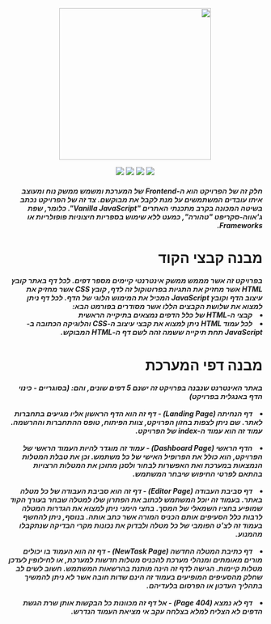 <div dir="rtl">
  <p align="center">
    <a href="https://asmlearn.com/"><img src="https://i.imagesup.co/images2/7cc15a79a6eb9cb1c4e4b2051827d9372db25a11.png" width="300"></a>
  </p>
  <p align="center">
   <a href="https://firebase.google.com/docs/web/setup?authuser=0#from-the-cdn/"><img src="https://img.shields.io/badge/Firebase-v7.19.0-blue"></a>
   <a href="https://nodejs.org/en/docs/"><img src="https://img.shields.io/badge/HTML-5-yellow"></a>
   <a href="https://expressjs.com/"><img src="https://img.shields.io/badge/jQuery-v3.5.1-green"></a>
    <a href="https://expressjs.com/"><img src="https://img.shields.io/badge/Bootstrap-v3.3.4-purple"></a>
</p>
  <h5> 
    חלק זה של הפרויקט הוא ה-Frontend של המערכת ומשמש ממשק נוח ומעוצב איתו עובדים המשתמשים על מנת לקבל את מבוקשם. צד זה של הפרויקט נכתב בשיטה המכונה בקרב מתכנתי האתרים "Vanilla JavaScript". כלומר, שפת ג'אווה-סקריפט "טהורה", כמעט ללא שימוש בספריות חיצוניות פופולריות או Frameworks.
 </h5>
  
  # מבנה קבצי הקוד
  
  <h5> 
  בפרויקט זה אשר מממש ממשק אינטרנטי קיימים מספר דפים. לכל דף באתר קובץ HTML אשר מחזיק את התגיות בפרוטוקול זה לדף, קובץ CSS אשר מחזיק את עיצוב הדף וקובץ JavaScript המכיל את המימוש הלוגי של הדף.
  לכל דף ניתן למצוא את שלושת הקבצים הללו אשר מסודרים בפורמט הבא:
  <li>קבצי ה-HTML של כלל הדפים נמצאים בתיקייה הראשית</li>
  <li>לכל עמוד HTML ניתן למצוא את קבצי עיצוב ה-CSS והלוגיקה הכתובה ב-JavaScript תחת תיקייה ששמה זהה לשם דף ה-HTML המבוקש.</li>
 </h5>
 
  # מבנה דפי המערכת
  
  <h5>
    <span>באתר האינטרנט שנבנה בפרויקט זה ישנם 5 דפים שונים, והם: (בסוגריים - כינוי הדף באנגלית בפרויקט)</span>
    </br>
    </br>
    <li>דף הנחיתה (Landing Page) - דף זה הוא הדף הראשון אליו מגיעים בתחברות לאתר. שם ניתן לצפות בחזון הפרויקט, צוות הפיתוח, טופס ההתחברות וההרשמה. עמוד זה הוא עמוד ה-index של הפרויקט.</li>
  </br>
   <li>הדף הראשי (Dashboard Page) - עמוד זה מוגדר להיות העמוד הראשי של הפרויקט, הוא כולל את הפרופיל האישי של כל משתמש. וכן את טבלת המטלות הנמצאות במערכת ואת האפשרות לבחור ולסנן מתוכן את המטלות הרצויות בהתאם לפרטי החיפוש שיבחר המשתמש.</li>
  </br>
   <li>דף סביבת העבודה (Editor Page) - דף זה הוא סביבת העבודה של כל מטלה באתר. בעמוד זה יוכל המשתמש לכתוב את הפתרון שלו למטלה שבחר בעורך הקוד שמופיע בחציו השמאלי של המסך. בחצי הימני ניתן למצוא את הגדרות המטלה לרבות כלל הסעיפים אותם הכניס המורה אשר כתב אותה. בנוסף, ניתן להחשף בעמוד זה לצ'ט הפומבי של כל מטלה ולבדוק את נכונות מקרי הבדיקה שנתקבלו מהמנוע.</li>
  </br>
   <li>דף כתיבת המטלה החדשה (NewTask Page) - דף זה הוא העמוד בו יכולים מורים מאומתים ומנהלי מערכת להכניס מטלות חדשות למערכת, או לחילופין לעדכן מטלות קיימות. הגישה לדף זה הינה מותנת בהרשאות המשתמש. חשוב לשים לב שחלק מהסעיפים המופיעים בעמוד זה הינם שדות חובה אשר לא ניתן להמשיך בתהליך העדכון או הפרסום בלעדיהם.</li>
  </br>
  <li>דף לא נמצא (404 Page) - אל דף זה מכוונות כל הבקשות אותן שרת הגשת הדפים לא הצליח למלא בצלחה עקב אי מציאת העמוד הנדרש.</li>
  </br>
  </h5>
</div>

